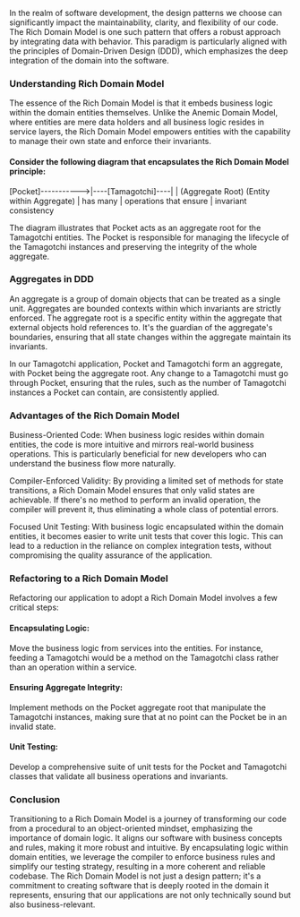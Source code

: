 In the realm of software development, the design patterns we choose can significantly impact the maintainability, clarity, and flexibility of our code. 
The Rich Domain Model is one such pattern that offers a robust approach by integrating data with behavior. 
This paradigm is particularly aligned with the principles of Domain-Driven Design (DDD), which emphasizes the deep integration of the domain into the software.

### Understanding Rich Domain Model

The essence of the Rich Domain Model is that it embeds business logic within the domain entities themselves. 
Unlike the Anemic Domain Model, where entities are mere data holders and all business logic resides in service layers, 
the Rich Domain Model empowers entities with the capability to manage their own state and enforce their invariants.

#### Consider the following diagram that encapsulates the Rich Domain Model principle:

[Pocket]----------->|----[Tamagotchi]----|
| (Aggregate Root)   (Entity within Aggregate)
| has many
| operations that ensure
| invariant consistency

The diagram illustrates that Pocket acts as an aggregate root for the Tamagotchi entities. 
The Pocket is responsible for managing the lifecycle of the Tamagotchi instances and preserving the integrity of the whole aggregate.

### Aggregates in DDD

An aggregate is a group of domain objects that can be treated as a single unit. 
Aggregates are bounded contexts within which invariants are strictly enforced. 
The aggregate root is a specific entity within the aggregate that external objects hold references to. 
It's the guardian of the aggregate's boundaries, ensuring that all state changes within the aggregate maintain its invariants.

In our Tamagotchi application, Pocket and Tamagotchi form an aggregate, with Pocket being the aggregate root. 
Any change to a Tamagotchi must go through Pocket, ensuring that the rules, such as the number of Tamagotchi instances a Pocket can contain, 
are consistently applied.

### Advantages of the Rich Domain Model

Business-Oriented Code: When business logic resides within domain entities, the code is more intuitive and mirrors real-world business operations. 
This is particularly beneficial for new developers who can understand the business flow more naturally.

Compiler-Enforced Validity: By providing a limited set of methods for state transitions, a Rich Domain Model ensures that only valid states are achievable. 
If there's no method to perform an invalid operation, the compiler will prevent it, thus eliminating a whole class of potential errors.

Focused Unit Testing: With business logic encapsulated within the domain entities, it becomes easier to write unit tests that cover this logic. 
This can lead to a reduction in the reliance on complex integration tests, without compromising the quality assurance of the application.

### Refactoring to a Rich Domain Model

Refactoring our application to adopt a Rich Domain Model involves a few critical steps:

#### Encapsulating Logic: 
Move the business logic from services into the entities. 
For instance, feeding a Tamagotchi would be a method on the Tamagotchi class rather than an operation within a service.

#### Ensuring Aggregate Integrity: 
Implement methods on the Pocket aggregate root that manipulate the Tamagotchi instances, making sure that at no point can the Pocket be in an invalid state.

#### Unit Testing: 
Develop a comprehensive suite of unit tests for the Pocket and Tamagotchi classes that validate all business operations and invariants.

### Conclusion

Transitioning to a Rich Domain Model is a journey of transforming our code from a procedural to an object-oriented mindset, emphasizing the importance of domain logic. It aligns our software with business concepts and rules, making it more robust and intuitive. By encapsulating logic within domain entities, we leverage the compiler to enforce business rules and simplify our testing strategy, resulting in a more coherent and reliable codebase. The Rich Domain Model is not just a design pattern; it's a commitment to creating software that is deeply rooted in the domain it represents, ensuring that our applications are not only technically sound but also business-relevant.